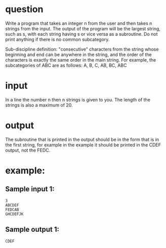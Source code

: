 # question
Write a program that takes an integer n from the user and then takes n strings from the input. The output of the program will be the largest string, such as s, with each string having s or vice versa as a subroutine. Do not print anything if there is no common subcategory.

Sub-discipline definition: "consecutive" characters from the string whose beginning and end can be anywhere in the string, and the order of the characters is exactly the same order in the main string. For example, the subcategories of ABC are as follows: A, B, C, AB, BC, ABC
# input
In a line the number n then n strings is given to you.
The length of the strings is also a maximum of 20.
# output
The subroutine that is printed in the output should be in the form that is in the first string, for example in the example it should be printed in the CDEF output, not the FEDC.
# example:

## Sample input 1:
```
3
ABCDEF
FEDCAB
GHCDEFJK
```
## Sample output 1:
```
CDEF
```

